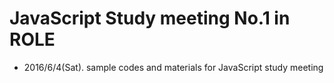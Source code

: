 # JavaScript Study meeting No.1 in ROLE

- 2016/6/4(Sat).
sample codes and materials for JavaScript study meeting
